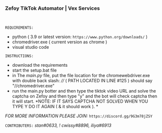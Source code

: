 <h3>Zefoy TikTok Automator | Vex Services</h3>&nbsp;


`REQUIREMENTS:`
- python ( 3.9 or latest version: `https://www.python.org/downloads/` )
- chromedriver.exe ( current version as chrome )
- visual studio code

`INSTRUCTIONS:`
- download the requirements
- start the setup.bat file
- in The *main.py* file, put the file location for the chromewebdriver.exe with double back slash: *//* ( PATH LOCATED IN LINE #125 ) should say "//chromedriver.exe"
- run the main.py botter and then type the tiktok video URL and solve the captcha on Zefoy and then type "y" and the bot will check captcha then it will start.
*NOTE: IF IT SAYS CAPTCHA NOT SOLVED WHEN YOU TYPE Y DO IT AGAIN ( & it should work ). *

*FOR MORE INFORMATION PLEASE JOIN:* `https://discord.gg/9G3m78jZSY`

`CONTRIBUTERS:`
*stan#0633, ! cwissy#8896, iliya#6913*
